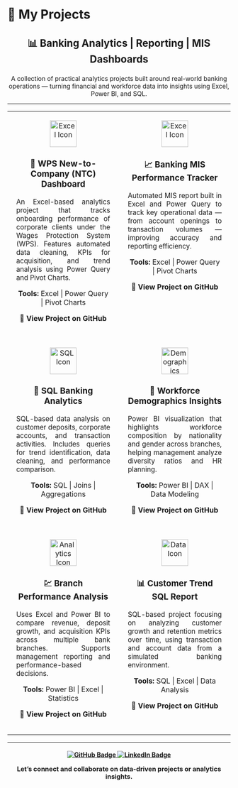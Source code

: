 # 💼 My Projects

<div align="center">
  <h3 style="font-size:1.4rem;">📊 Banking Analytics | Reporting | MIS Dashboards</h3>
  <p style="max-width:750px;">A collection of practical analytics projects built around real-world banking operations — turning financial and workforce data into insights using Excel, Power BI, and SQL.</p>
</div>

---

<table style="width:100%; border:none;">
<tr>

<!-- ✅ NTC Project -->
<td align="center" width="50%" style="vertical-align:top; padding:20px;">

<a href="https://github.com/humairatalhakhan/New-to-Company-NTC-Acquisition" target="_blank">
  <img src="https://img.icons8.com/color/96/microsoft-excel-2019--v1.png" width="60" alt="Excel Icon">
</a>

<h3>🏦 WPS New-to-Company (NTC) Dashboard</h3>
<p style="text-align:justify; font-size:0.95rem;">
An Excel-based analytics project that tracks onboarding performance of corporate clients under the Wages Protection System (WPS). Features automated data cleaning, KPIs for acquisition, and trend analysis using Power Query and Pivot Charts.
</p>
<p><b>Tools:</b> Excel | Power Query | Pivot Charts</p>

<p>
  <a href="https://github.com/humairatalhakhan/New-to-Company-NTC-Acquisition" target="_blank" style="text-decoration:none; font-weight:bold;">
    🔗 View Project on GitHub
  </a>
</p>

</td>

<!-- Banking MIS -->
<td align="center" width="50%" style="vertical-align:top; padding:20px;">

<a href="https://github.com/humairatalhakhan/Banking-MIS-Performance" target="_blank">
  <img src="https://img.icons8.com/color/96/microsoft-excel-2019--v1.png" width="60" alt="Excel Icon">
</a>

<h3>📈 Banking MIS Performance Tracker</h3>
<p style="text-align:justify; font-size:0.95rem;">
Automated MIS report built in Excel and Power Query to track key operational data — from account openings to transaction volumes — improving accuracy and reporting efficiency.
</p>
<p><b>Tools:</b> Excel | Power Query | Pivot Charts</p>

<p>
  <a href="https://github.com/humairatalhakhan/Banking-MIS-Performance" target="_blank" style="text-decoration:none; font-weight:bold;">
    🔗 View Project on GitHub
  </a>
</p>

</td>
</tr>

<tr>

<!-- SQL Banking Analytics -->
<td align="center" width="50%" style="vertical-align:top; padding:20px;">

<a href="https://github.com/humairatalhakhan/SQL-Banking-Analytics" target="_blank">
  <img src="https://img.icons8.com/color/96/sql.png" width="60" alt="SQL Icon">
</a>

<h3>💾 SQL Banking Analytics</h3>
<p style="text-align:justify; font-size:0.95rem;">
SQL-based data analysis on customer deposits, corporate accounts, and transaction activities. Includes queries for trend identification, data cleaning, and performance comparison.
</p>
<p><b>Tools:</b> SQL | Joins | Aggregations</p>

<p>
  <a href="https://github.com/humairatalhakhan/SQL-Banking-Analytics" target="_blank" style="text-decoration:none; font-weight:bold;">
    🔗 View Project on GitHub
  </a>
</p>

</td>

<!-- Workforce Demographics -->
<td align="center" width="50%" style="vertical-align:top; padding:20px;">

<a href="https://github.com/humairatalhakhan/Banking-Workforce-Insights" target="_blank">
  <img src="https://img.icons8.com/color/96/group.png" width="60" alt="Demographics Icon">
</a>

<h3>👥 Workforce Demographics Insights</h3>
<p style="text-align:justify; font-size:0.95rem;">
Power BI visualization that highlights workforce composition by nationality and gender across branches, helping management analyze diversity ratios and HR planning.
</p>
<p><b>Tools:</b> Power BI | DAX | Data Modeling</p>

<p>
  <a href="https://github.com/humairatalhakhan/Banking-Workforce-Insights" target="_blank" style="text-decoration:none; font-weight:bold;">
    🔗 View Project on GitHub
  </a>
</p>

</td>
</tr>

<tr>

<!-- Branch Performance -->
<td align="center" width="50%" style="vertical-align:top; padding:20px;">

<a href="https://github.com/humairatalhakhan/Bank-Branch-Performance-Analysis" target="_blank">
  <img src="https://img.icons8.com/color/96/line-chart.png" width="60" alt="Analytics Icon">
</a>

<h3>💹 Branch Performance Analysis</h3>
<p style="text-align:justify; font-size:0.95rem;">
Uses Excel and Power BI to compare revenue, deposit growth, and acquisition KPIs across multiple bank branches. Supports management reporting and performance-based decisions.
</p>
<p><b>Tools:</b> Power BI | Excel | Statistics</p>

<p>
  <a href="https://github.com/humairatalhakhan/Bank-Branch-Performance-Analysis" target="_blank" style="text-decoration:none; font-weight:bold;">
    🔗 View Project on GitHub
  </a>
</p>

</td>

<!-- Customer Trend SQL -->
<td align="center" width="50%" style="vertical-align:top; padding:20px;">

<a href="https://github.com/humairatalhakhan/Customer-Trend-SQL-Report" target="_blank">
  <img src="https://img.icons8.com/color/96/data-configuration.png" width="60" alt="Data Icon">
</a>

<h3>📊 Customer Trend SQL Report</h3>
<p style="text-align:justify; font-size:0.95rem;">
SQL-based project focusing on analyzing customer growth and retention metrics over time, using transaction and account data from a simulated banking environment.
</p>
<p><b>Tools:</b> SQL | Excel | Data Analysis</p>

<p>
  <a href="https://github.com/humairatalhakhan/Customer-Trend-SQL-Report" target="_blank" style="text-decoration:none; font-weight:bold;">
    🔗 View Project on GitHub
  </a>
</p>

</td>

</tr>
</table>

---

<div align="center">
  <h4>
  <div align="center">

<a href="https://humairatalhakhan.github.io/" target="_blank">
  <img src="https://img.shields.io/badge/GitHub-000?style=for-the-badge&logo=github&logoColor=white" alt="GitHub Badge"/>
</a>
<a href="https://www.linkedin.com/in/humairatalha/" target="_blank">
  <img src="https://img.shields.io/badge/LinkedIn-0077B5?style=for-the-badge&logo=linkedin&logoColor=white" alt="LinkedIn Badge"/>
</a>

<p style="font-size:0.9rem;">Let’s connect and collaborate on data-driven projects or analytics insights.</p>

</div></h4>
</div>
